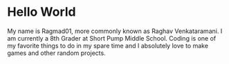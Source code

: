 # Hello World
My name is Ragmad01, more commonly known as Raghav Venkataramani. I am currently a 8th Grader at Short Pump Middle School. Coding is one of my favorite things to do in my spare time and I absolutely love to make games and other random projects.
